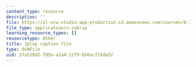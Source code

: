 ```yaml
---
content_type: resource
description: ''
file: https://ol-ocw-studio-app-production.s3.amazonaws.com/courses/8-701-introduction-to-nuclear-and-particle-physics-fall-2020/37a529d2f95aa1a412f9b56acf18da52_B53W30-GJ10.srt
file_type: application/x-subrip
learning_resource_types: []
resourcetype: Other
title: 3play caption file
type: OCWFile
uid: 37a529d2-f95a-a1a4-12f9-b56acf18da52
---
```

